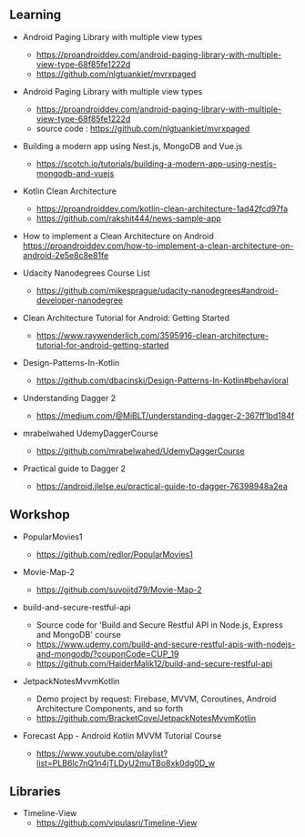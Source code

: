 

## Learning<br>


- Android Paging Library with multiple view types <br>
  - https://proandroiddev.com/android-paging-library-with-multiple-view-type-68f85fe1222d <br>
  - https://github.com/nlgtuankiet/mvrxpaged


- Android Paging Library with multiple view types <br />
  - https://proandroiddev.com/android-paging-library-with-multiple-view-type-68f85fe1222d <br />
  - source code : https://github.com/nlgtuankiet/mvrxpaged

- Building a modern app using Nest.js, MongoDB and Vue.js <br />
  - https://scotch.io/tutorials/building-a-modern-app-using-nestjs-mongodb-and-vuejs

- Kotlin Clean Architecture <br />
  - https://proandroiddev.com/kotlin-clean-architecture-1ad42fcd97fa <br />
  - https://github.com/rakshit444/news-sample-app

- How to implement a Clean Architecture on Android <br />
https://proandroiddev.com/how-to-implement-a-clean-architecture-on-android-2e5e8c8e81fe

- Udacity Nanodegrees Course List <br />
  - https://github.com/mikesprague/udacity-nanodegrees#android-developer-nanodegree

- Clean Architecture Tutorial for Android: Getting Started <br>
  - https://www.raywenderlich.com/3595916-clean-architecture-tutorial-for-android-getting-started

- Design-Patterns-In-Kotlin<br>
  - https://github.com/dbacinski/Design-Patterns-In-Kotlin#behavioral

- Understanding Dagger 2<br>
  - https://medium.com/@MiBLT/understanding-dagger-2-367ff1bd184f

- mrabelwahed UdemyDaggerCourse <br>
  - https://github.com/mrabelwahed/UdemyDaggerCourse

- Practical guide to Dagger 2 <br>
  - https://android.jlelse.eu/practical-guide-to-dagger-76398948a2ea



## Workshop<br>

- PopularMovies1<br>
  - https://github.com/redlor/PopularMovies1

- Movie-Map-2<br>
  - https://github.com/suvojitd79/Movie-Map-2

- build-and-secure-restful-api<br>
  - Source code for 'Build and Secure Restful API in Node.js, Express and MongoDB' course<br>
  - https://www.udemy.com/build-and-secure-restful-apis-with-nodejs-and-mongodb/?couponCode=CUP_19<br>
  - https://github.com/HaiderMalik12/build-and-secure-restful-api

- JetpackNotesMvvmKotlin <br>
  - Demo project by request: Firebase, MVVM, Coroutines, Android Architecture Components, and so forth <br>
  - https://github.com/BracketCove/JetpackNotesMvvmKotlin

- Forecast App - Android Kotlin MVVM Tutorial Course <br>
  - https://www.youtube.com/playlist?list=PLB6lc7nQ1n4jTLDyU2muTBo8xk0dg0D_w


## Libraries<br>

- Timeline-View <br>
  - https://github.com/vipulasri/Timeline-View
